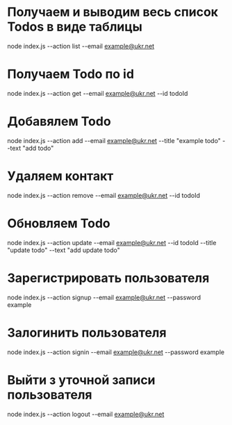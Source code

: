 # Получаем и выводим весь список Todos  в виде таблицы 
node index.js --action list --email example@ukr.net

# Получаем Todo по id
node index.js --action get --email example@ukr.net --id todoId

# Добавялем Todo
node index.js --action add --email example@ukr.net --title "example todo" --text "add todo"

# Удаляем контакт
node index.js --action remove --email example@ukr.net --id todoId

# Обновляем Todo
node index.js --action update --email example@ukr.net --id todoId --title "update todo" --text "add update todo"



# Зарегистрировать пользователя 
node index.js --action signup --email example@ukr.net --password example

# Залогинить пользователя 
node index.js --action signin --email example@ukr.net --password example

# Выйти з уточной записи пользователя 
node index.js --action logout --email example@ukr.net